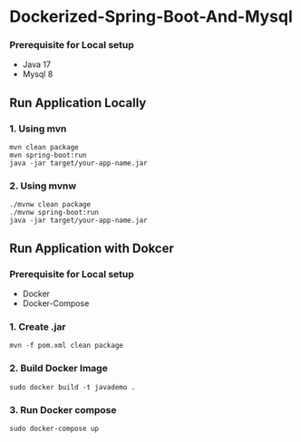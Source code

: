 # Dockerized-Spring-Boot-And-Mysql

### Prerequisite for Local setup
- Java 17
- Mysql 8

## Run Application Locally
### 1. Using mvn
```
mvn clean package
mvn spring-boot:run
java -jar target/your-app-name.jar
```
### 2. Using mvnw
```
./mvnw clean package
./mvnw spring-boot:run
java -jar target/your-app-name.jar
```

## Run Application with Dokcer

### Prerequisite for Local setup
- Docker
- Docker-Compose

### 1. Create .jar
```
mvn -f pom.xml clean package
```

### 2. Build Docker Image
```
sudo docker build -t javademo .
```

### 3. Run Docker compose
```
sudo docker-compose up
```
